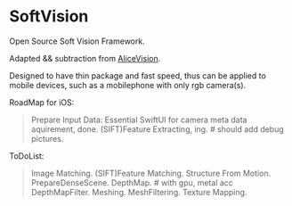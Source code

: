 # SoftVision
Open Source Soft Vision Framework.

Adapted && subtraction from [AliceVision](https://github.com/AliceVision).

Designed to have thin package and fast speed, thus can be applied to mobile devices, such as a mobilephone with only rgb camera(s).

RoadMap for iOS:

> Prepare Input Data: Essential SwiftUI for camera meta data aquirement, done.
> (SIFT)Feature Extracting, ing. # should add debug pictures.

ToDoList:
> Image Matching.
> (SIFT)Feature Matching.
> Structure From Motion.
> PrepareDenseScene.
> DepthMap. # with gpu, metal acc
> DepthMapFilter.
> Meshing.
> MeshFiltering.
> Texture Mapping.

